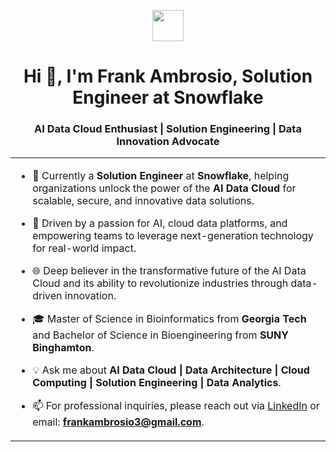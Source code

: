 <p align="center">
  <picture align="center">
    <img align="center" src="https://avatars.githubusercontent.com/u/50809249?s=200&v=4" width="50px">
  </picture>
</p>

<h1 align="center">Hi 👋, I'm Frank Ambrosio, Solution Engineer at Snowflake</h1>
<h3 align="center">AI Data Cloud Enthusiast | Solution Engineering | Data Innovation Advocate</h3>

<table align="center">
<tr border="none">
<td width="50%" align="left">

- 🚀 Currently a **Solution Engineer** at **Snowflake**, helping organizations unlock the power of the **AI Data Cloud** for scalable, secure, and innovative data solutions.

- 🤖 Driven by a passion for AI, cloud data platforms, and empowering teams to leverage next-generation technology for real-world impact.

- 🌐 Deep believer in the transformative future of the AI Data Cloud and its ability to revolutionize industries through data-driven innovation.

- 🎓 Master of Science in Bioinformatics from **Georgia Tech** and Bachelor of Science in Bioengineering from **SUNY Binghamton**.

- 💡 Ask me about **AI Data Cloud | Data Architecture | Cloud Computing | Solution Engineering | Data Analytics**.

- 📫 For professional inquiries, please reach out via [LinkedIn](https://www.linkedin.com/in/frank-ambrosio) or email: **frankambrosio3@gmail.com**.

</td>
</tr>
</table>
